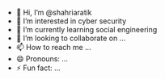 - 👋 Hi, I’m @shahriaratik
- 👀 I’m interested in cyber security 
- 🌱 I’m currently learning social engineering 
- 💞️ I’m looking to collaborate on ...
- 📫 How to reach me ...
- 😄 Pronouns: ...
- ⚡ Fun fact: ...

<!---
shahriaratik/shahriaratik is a ✨ special ✨ repository because its `README.md` (this file) appears on your GitHub profile.
You can click the Preview link to take a look at your changes.
--->
